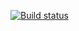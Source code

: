 [![Build status](https://ci.appveyor.com/api/projects/status/i3myk3v93v7egydt?svg=true)](https://ci.appveyor.com/project/DashaSlesareva/ibank)
